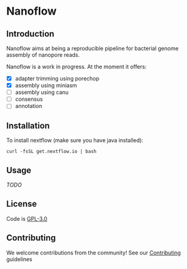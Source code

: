 # Nanoflow

## Introduction

Nanoflow aims at being a reproducible pipeline for bacterial genome assembly
of nanopore reads.

Nanoflow is a work in progress. At the moment it offers:

- [x] adapter trimming using porechop
- [x] assembly using miniasm
- [ ] assembly using canu
- [ ] consensus
- [ ] annotation

## Installation

To install nextflow (make sure you have java installed):

```shell
curl -fsSL get.nextflow.io | bash
```

## Usage

*TODO*

## License

Code is [GPL-3.0](LICENSE)

## Contributing

We welcome contributions from the community! See our
[Contributing](CONTRIBUTING.md) guidelines
